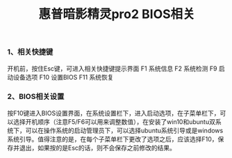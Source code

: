 ﻿---
layout: post
title: 惠普暗影精灵pro2 BIOS相关
---

### 1、相关快捷键

开机前，按住Esc键，可进入相关快捷键提示界面
F1 系统信息
F2 系统检测
F9 启动设备选项
F10 设置BIOS
F11 系统恢复

### 2、BIOS相关设置
按F10键进入BIOS设置界面，在系统设置栏下，进入启动选项，在子菜单栏下，可以选择开机顺序（注意F5/F6可以用来调整数值），在安装了win10和ubuntu双系统下，可以在操作系统的启动管理员下，可以选择ubuntu系统引导或是windows系统引导。值得注意的是，在每个子菜单栏下更改了选项之后，应该选择F10，保存并退出，如果按的是Esc的话，则不会保存之前修改的结果。


